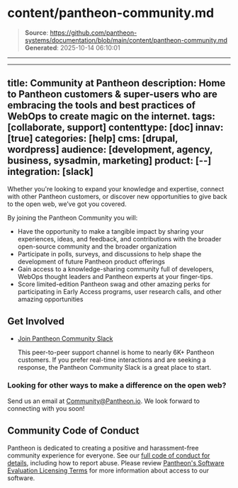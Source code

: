 # content/pantheon-community.md

> **Source**: https://github.com/pantheon-systems/documentation/blob/main/content/pantheon-community.md
> **Generated**: 2025-10-14 06:10:01

---

---
title: Community at Pantheon
description: Home to Pantheon customers & super-users who are embracing the tools and best practices of WebOps to create magic on the internet.
tags: [collaborate, support]
contenttype: [doc]
innav: [true]
categories: [help]
cms: [drupal, wordpress]
audience: [development, agency, business, sysadmin, marketing]
product: [--]
integration: [slack]
---

Whether you're looking to expand your knowledge and expertise, connect with other Pantheon customers, or discover new opportunities to give back to the open web, we’ve got you covered.

By joining the Pantheon Community you will:

- Have the opportunity to make a tangible impact by sharing your experiences, ideas, and feedback, and contributions with the broader open-source community and the broader organization
- Participate in polls, surveys, and discussions to help shape the development of future Pantheon product offerings
- Gain access to a knowledge-sharing community full of developers, WebOps thought leaders and Pantheon experts at your finger-tips.
- Score limited-edition Pantheon swag and other amazing perks for participating in Early Access programs, user research calls, and other amazing opportunities

## Get Involved

- [Join Pantheon Community Slack](http://slackin.pantheon.io)

  This peer-to-peer support channel is home to nearly 6K+ Pantheon customers. If you prefer real-time interactions and are seeking a response, the Pantheon Community Slack is a great place to start.

### Looking for other ways to make a difference on the open web?

Send us an email at Community@Pantheon.io. We look forward to connecting with you soon!

## Community Code of Conduct

Pantheon is dedicated to creating a positive and harassment-free community experience for everyone. See our [full code of conduct for details](/code-of-conduct), including how to report abuse. Please review [Pantheon's Software Evaluation Licensing Terms](https://legal.pantheon.io/#contract-hkqlbwpxo) for more information about access to our software.
